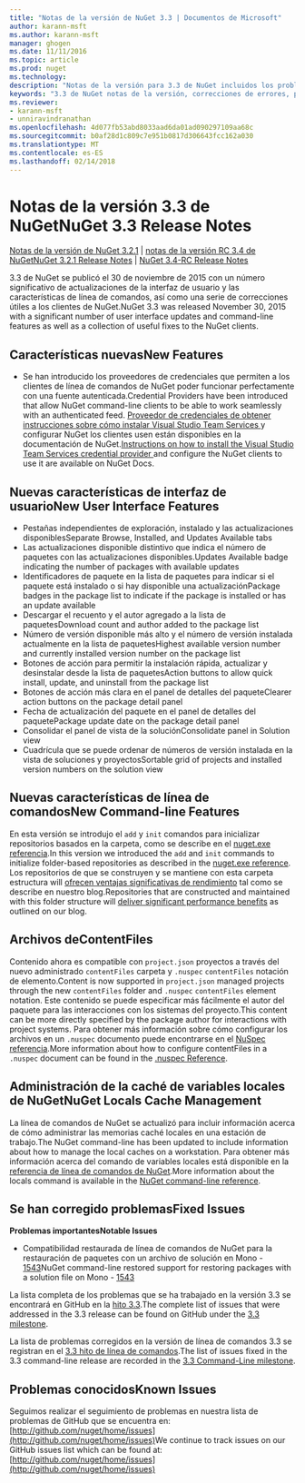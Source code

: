 ```yaml
---
title: "Notas de la versión de NuGet 3.3 | Documentos de Microsoft"
author: karann-msft
ms.author: karann-msft
manager: ghogen
ms.date: 11/11/2016
ms.topic: article
ms.prod: nuget
ms.technology: 
description: "Notas de la versión para 3.3 de NuGet incluidos los problemas conocidos, correcciones de errores, las funciones agregadas y dcr."
keywords: "3.3 de NuGet notas de la versión, correcciones de errores, problemas, conocidos agregan características, DCR"
ms.reviewer:
- karann-msft
- unniravindranathan
ms.openlocfilehash: 4d077fb53abd8033aad6da01ad090297109aa68c
ms.sourcegitcommit: b0af28d1c809c7e951b0817d306643fcc162a030
ms.translationtype: MT
ms.contentlocale: es-ES
ms.lasthandoff: 02/14/2018
---
```

# <a name="nuget-33-release-notes"></a><span data-ttu-id="71bb5-104">Notas de la versión 3.3 de NuGet</span><span class="sxs-lookup"><span data-stu-id="71bb5-104">NuGet 3.3 Release Notes</span></span>

<span data-ttu-id="71bb5-105">[Notas de la versión de NuGet 3.2.1](../release-notes/nuget-3.2.1.md) | [notas de la versión RC 3.4 de NuGet](../release-notes/nuget-3.4-RC.md)</span><span class="sxs-lookup"><span data-stu-id="71bb5-105">[NuGet 3.2.1 Release Notes](../release-notes/nuget-3.2.1.md) | [NuGet 3.4-RC Release Notes](../release-notes/nuget-3.4-RC.md)</span></span>

<span data-ttu-id="71bb5-106">3.3 de NuGet se publicó el 30 de noviembre de 2015 con un número significativo de actualizaciones de la interfaz de usuario y las características de línea de comandos, así como una serie de correcciones útiles a los clientes de NuGet.</span><span class="sxs-lookup"><span data-stu-id="71bb5-106">NuGet 3.3 was released November 30, 2015 with a significant number of user interface updates and command-line features as well as a collection of useful fixes to the NuGet clients.</span></span>

## <a name="new-features"></a><span data-ttu-id="71bb5-107">Características nuevas</span><span class="sxs-lookup"><span data-stu-id="71bb5-107">New Features</span></span>

* <span data-ttu-id="71bb5-108">Se han introducido los proveedores de credenciales que permiten a los clientes de línea de comandos de NuGet poder funcionar perfectamente con una fuente autenticada.</span><span class="sxs-lookup"><span data-stu-id="71bb5-108">Credential Providers have been introduced that allow NuGet command-line clients to be able to work seamlessly with an authenticated feed.</span></span> <span data-ttu-id="71bb5-109">[Proveedor de credenciales de obtener instrucciones sobre cómo instalar Visual Studio Team Services ](../api/nuget-exe-credential-providers.md) y configurar NuGet los clientes usen están disponibles en la documentación de NuGet.</span><span class="sxs-lookup"><span data-stu-id="71bb5-109">[Instructions on how to install the Visual Studio Team Services credential provider ](../api/nuget-exe-credential-providers.md) and configure the NuGet clients to use it are available on NuGet Docs.</span></span>

## <a name="new-user-interface-features"></a><span data-ttu-id="71bb5-110">Nuevas características de interfaz de usuario</span><span class="sxs-lookup"><span data-stu-id="71bb5-110">New User Interface Features</span></span>

* <span data-ttu-id="71bb5-111">Pestañas independientes de exploración, instalado y las actualizaciones disponibles</span><span class="sxs-lookup"><span data-stu-id="71bb5-111">Separate Browse, Installed, and Updates Available tabs</span></span>
* <span data-ttu-id="71bb5-112">Las actualizaciones disponible distintivo que indica el número de paquetes con las actualizaciones disponibles.</span><span class="sxs-lookup"><span data-stu-id="71bb5-112">Updates Available badge indicating the number of packages with available updates</span></span>
* <span data-ttu-id="71bb5-113">Identificadores de paquete en la lista de paquetes para indicar si el paquete está instalado o si hay disponible una actualización</span><span class="sxs-lookup"><span data-stu-id="71bb5-113">Package badges in the package list to indicate if the package is installed or has an update available</span></span>
* <span data-ttu-id="71bb5-114">Descargar el recuento y el autor agregado a la lista de paquetes</span><span class="sxs-lookup"><span data-stu-id="71bb5-114">Download count and author added to the package list</span></span>
* <span data-ttu-id="71bb5-115">Número de versión disponible más alto y el número de versión instalada actualmente en la lista de paquetes</span><span class="sxs-lookup"><span data-stu-id="71bb5-115">Highest available version number and currently installed version number on the package list</span></span>
* <span data-ttu-id="71bb5-116">Botones de acción para permitir la instalación rápida, actualizar y desinstalar desde la lista de paquetes</span><span class="sxs-lookup"><span data-stu-id="71bb5-116">Action buttons to allow quick install, update, and uninstall from the package list</span></span>
* <span data-ttu-id="71bb5-117">Botones de acción más clara en el panel de detalles del paquete</span><span class="sxs-lookup"><span data-stu-id="71bb5-117">Clearer action buttons on the package detail panel</span></span>
* <span data-ttu-id="71bb5-118">Fecha de actualización del paquete en el panel de detalles del paquete</span><span class="sxs-lookup"><span data-stu-id="71bb5-118">Package update date on the package detail panel</span></span>
* <span data-ttu-id="71bb5-119">Consolidar el panel de vista de la solución</span><span class="sxs-lookup"><span data-stu-id="71bb5-119">Consolidate panel in Solution view</span></span>
* <span data-ttu-id="71bb5-120">Cuadrícula que se puede ordenar de números de versión instalada en la vista de soluciones y proyectos</span><span class="sxs-lookup"><span data-stu-id="71bb5-120">Sortable grid of projects and installed version numbers on the solution view</span></span>

## <a name="new-command-line-features"></a><span data-ttu-id="71bb5-121">Nuevas características de línea de comandos</span><span class="sxs-lookup"><span data-stu-id="71bb5-121">New Command-line Features</span></span>

<span data-ttu-id="71bb5-122">En esta versión se introdujo el `add` y `init` comandos para inicializar repositorios basados en la carpeta, como se describe en el [nuget.exe referencia](../tools/nuget-exe-cli-reference.md).</span><span class="sxs-lookup"><span data-stu-id="71bb5-122">In this version we introduced the `add` and `init` commands to initialize folder-based repositories as described in the [nuget.exe reference](../tools/nuget-exe-cli-reference.md).</span></span> <span data-ttu-id="71bb5-123">Los repositorios de que se construyen y se mantiene con esta carpeta estructura will [ofrecen ventajas significativas de rendimiento](http://blog.nuget.org/20150922/Accelerate-Package-Source.html) tal como se describe en nuestro blog.</span><span class="sxs-lookup"><span data-stu-id="71bb5-123">Repositories that are constructed and maintained with this folder structure will [deliver significant performance benefits](http://blog.nuget.org/20150922/Accelerate-Package-Source.html) as outlined on our blog.</span></span>

## <a name="contentfiles"></a><span data-ttu-id="71bb5-124">Archivos de</span><span class="sxs-lookup"><span data-stu-id="71bb5-124">ContentFiles</span></span>

<span data-ttu-id="71bb5-125">Contenido ahora es compatible con `project.json` proyectos a través del nuevo administrado `contentFiles` carpeta y `.nuspec` `contentFiles` notación de elemento.</span><span class="sxs-lookup"><span data-stu-id="71bb5-125">Content is now supported in `project.json` managed projects through the new `contentFiles` folder and `.nuspec` `contentFiles` element notation.</span></span>  <span data-ttu-id="71bb5-126">Este contenido se puede especificar más fácilmente el autor del paquete para las interacciones con los sistemas del proyecto.</span><span class="sxs-lookup"><span data-stu-id="71bb5-126">This content can be more directly specified by the package author for interactions with project systems.</span></span>  <span data-ttu-id="71bb5-127">Para obtener más información sobre cómo configurar los archivos en un `.nuspec` documento puede encontrarse en el [NuSpec referencia](../reference/nuspec.md).</span><span class="sxs-lookup"><span data-stu-id="71bb5-127">More information about how to configure contentFiles in a `.nuspec` document can be found in the [.nuspec Reference](../reference/nuspec.md).</span></span>

## <a name="nuget-locals-cache-management"></a><span data-ttu-id="71bb5-128">Administración de la caché de variables locales de NuGet</span><span class="sxs-lookup"><span data-stu-id="71bb5-128">NuGet Locals Cache Management</span></span>

<span data-ttu-id="71bb5-129">La línea de comandos de NuGet se actualizó para incluir información acerca de cómo administrar las memorias caché locales en una estación de trabajo.</span><span class="sxs-lookup"><span data-stu-id="71bb5-129">The NuGet command-line has been updated to include information about how to manage the local caches on a workstation.</span></span>  <span data-ttu-id="71bb5-130">Para obtener más información acerca del comando de variables locales está disponible en la [referencia de línea de comandos de NuGet](../tools/cli-ref-locals.md).</span><span class="sxs-lookup"><span data-stu-id="71bb5-130">More information about the locals command is available in the [NuGet command-line reference](../tools/cli-ref-locals.md).</span></span>

## <a name="fixed-issues"></a><span data-ttu-id="71bb5-131">Se han corregido problemas</span><span class="sxs-lookup"><span data-stu-id="71bb5-131">Fixed Issues</span></span>

<span data-ttu-id="71bb5-132">**Problemas importantes**</span><span class="sxs-lookup"><span data-stu-id="71bb5-132">**Notable Issues**</span></span>

* <span data-ttu-id="71bb5-133">Compatibilidad restaurada de línea de comandos de NuGet para la restauración de paquetes con un archivo de solución en Mono - [1543](https://github.com/NuGet/Home/issues/1543)</span><span class="sxs-lookup"><span data-stu-id="71bb5-133">NuGet command-line restored support for restoring packages with a solution file on Mono - [1543](https://github.com/NuGet/Home/issues/1543)</span></span>

<span data-ttu-id="71bb5-134">La lista completa de los problemas que se ha trabajado en la versión 3.3 se encontrará en GitHub en la [hito 3.3](https://github.com/NuGet/Home/issues?q=is%3Aissue+milestone%3A3.3.0+is%3Aclosed).</span><span class="sxs-lookup"><span data-stu-id="71bb5-134">The complete list of issues that were addressed in the 3.3 release can be found on GitHub under the [3.3 milestone](https://github.com/NuGet/Home/issues?q=is%3Aissue+milestone%3A3.3.0+is%3Aclosed).</span></span>

<span data-ttu-id="71bb5-135">La lista de problemas corregidos en la versión de línea de comandos 3.3 se registran en el [3.3 hito de línea de comandos](https://github.com/NuGet/Home/issues?q=is%3Aissue+is%3Aclosed+milestone%3A3.3.0-commandline).</span><span class="sxs-lookup"><span data-stu-id="71bb5-135">The list of issues fixed in the 3.3 command-line release are recorded in the [3.3 Command-Line milestone](https://github.com/NuGet/Home/issues?q=is%3Aissue+is%3Aclosed+milestone%3A3.3.0-commandline).</span></span>

## <a name="known-issues"></a><span data-ttu-id="71bb5-136">Problemas conocidos</span><span class="sxs-lookup"><span data-stu-id="71bb5-136">Known Issues</span></span>

<span data-ttu-id="71bb5-137">Seguimos realizar el seguimiento de problemas en nuestra lista de problemas de GitHub que se encuentra en: [http://github.com/nuget/home/issues](http://github.com/nuget/home/issues)</span><span class="sxs-lookup"><span data-stu-id="71bb5-137">We continue to track issues on our GitHub issues list which can be found at: [http://github.com/nuget/home/issues](http://github.com/nuget/home/issues)</span></span>